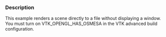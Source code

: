 ### Description

This example renders a scene directly to a file without displaying a window. You must turn on VTK_OPENGL_HAS_OSMESA in the VTK advanced build configuration.
